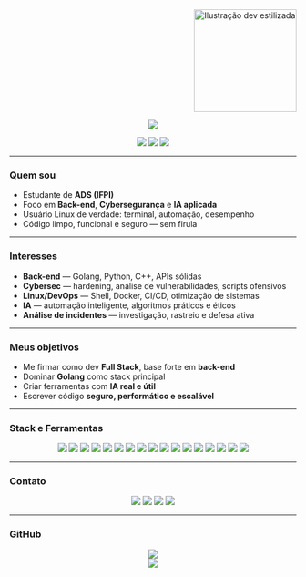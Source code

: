 <!-- Imagem no cantinho direito -->
<div align="right">
  <img src="https://github.com/sh1ftx/sh1ftx/assets/123456789/abcdef12-3456-7890-abcd-1234567890ab" width="180" alt="Ilustração dev estilizada" />
</div>

<p align="center">
  <img src="https://readme-typing-svg.herokuapp.com/?color=6AFFA0&size=35&center=true&vCenter=true&width=1000&lines=Fala,+devs..." />
</p>

<div align="center">
  <img src="https://img.shields.io/badge/Linux%20User-1d232e?style=flat-square&logo=linux&logoColor=6AFFA0"/>
  <img src="https://img.shields.io/badge/Full%20Stack%20em%20andamento-1d232e?style=flat-square&logo=javascript&logoColor=6AFFA0"/>
  <img src="https://img.shields.io/badge/Cybersegurança-1d232e?style=flat-square&logo=hackthebox&logoColor=6AFFA0"/>
</div>

---

### Quem sou

- Estudante de **ADS (IFPI)**  
- Foco em **Back-end**, **Cybersegurança** e **IA aplicada**  
- Usuário Linux de verdade: terminal, automação, desempenho  
- Código limpo, funcional e seguro — sem firula  

---

### Interesses

- **Back-end** — Golang, Python, C++, APIs sólidas  
- **Cybersec** — hardening, análise de vulnerabilidades, scripts ofensivos  
- **Linux/DevOps** — Shell, Docker, CI/CD, otimização de sistemas  
- **IA** — automação inteligente, algoritmos práticos e éticos  
- **Análise de incidentes** — investigação, rastreio e defesa ativa  

---

### Meus objetivos

- Me firmar como dev **Full Stack**, base forte em **back-end**  
- Dominar **Golang** como stack principal  
- Criar ferramentas com **IA real e útil**  
- Escrever código **seguro, performático e escalável**  

---

### Stack e Ferramentas

<p align="center">
  <img src="https://img.shields.io/badge/Golang-1d232e?style=for-the-badge&logo=go&logoColor=6AFFA0" />
  <img src="https://img.shields.io/badge/Python-1d232e?style=for-the-badge&logo=python&logoColor=6AFFA0" />
  <img src="https://img.shields.io/badge/C++-1d232e?style=for-the-badge&logo=c%2B%2B&logoColor=6AFFA0" />
  <img src="https://img.shields.io/badge/JavaScript-1d232e?style=for-the-badge&logo=javascript&logoColor=6AFFA0" />
  <img src="https://img.shields.io/badge/TypeScript-1d232e?style=for-the-badge&logo=typescript&logoColor=6AFFA0" />
  <img src="https://img.shields.io/badge/React-1d232e?style=for-the-badge&logo=react&logoColor=6AFFA0" />
  <img src="https://img.shields.io/badge/TensorFlow-1d232e?style=for-the-badge&logo=tensorflow&logoColor=6AFFA0" />
  <img src="https://img.shields.io/badge/Linux-1d232e?style=for-the-badge&logo=linux&logoColor=6AFFA0" />
  <img src="https://img.shields.io/badge/Arch%20Linux-1d232e?style=for-the-badge&logo=archlinux&logoColor=6AFFA0" />
  <img src="https://img.shields.io/badge/Hyprland-1d232e?style=for-the-badge&logo=neovim&logoColor=6AFFA0" />
  <img src="https://img.shields.io/badge/Kali%20Linux-1d232e?style=for-the-badge&logo=kalilinux&logoColor=6AFFA0" />
  <img src="https://img.shields.io/badge/Fedora-1d232e?style=for-the-badge&logo=fedora&logoColor=6AFFA0" />
  <img src="https://img.shields.io/badge/Manjaro-1d232e?style=for-the-badge&logo=manjaro&logoColor=6AFFA0" />
  <img src="https://img.shields.io/badge/Docker-1d232e?style=for-the-badge&logo=docker&logoColor=6AFFA0" />
  <img src="https://img.shields.io/badge/Bash-1d232e?style=for-the-badge&logo=gnubash&logoColor=6AFFA0" />
  <img src="https://img.shields.io/badge/GitHub-1d232e?style=for-the-badge&logo=github&logoColor=6AFFA0" />
  <img src="https://img.shields.io/badge/VSCode-1d232e?style=for-the-badge&logo=visualstudiocode&logoColor=6AFFA0" />
</p>

---

### Contato

<p align="center">
  <a href="mailto:ivankayki72@gmail.com"><img src="https://img.shields.io/badge/Gmail-1d232e?style=for-the-badge&logo=gmail&logoColor=6AFFA0"></a>
  <a href="https://www.linkedin.com/in/kayki-de-sousa-5a33292b3/"><img src="https://img.shields.io/badge/LinkedIn-1d232e?style=for-the-badge&logo=linkedin&logoColor=6AFFA0"></a>
  <a href="https://www.twitch.tv/sh1ft7172"><img src="https://img.shields.io/badge/Twitch-1d232e?style=for-the-badge&logo=twitch&logoColor=6AFFA0"></a>
  <a href="https://discord.gg/sua-url-aqui"><img src="https://img.shields.io/badge/Discord-1d232e?style=for-the-badge&logo=discord&logoColor=6AFFA0"></a>
</p>

---

### GitHub

<p align="center">
  <img src="https://github-readme-stats.vercel.app/api/top-langs/?username=sh1ftx&layout=compact&theme=tokyonight&title_color=6AFFA0&text_color=FFFFFF" />
  <br>
  <img src="https://github-readme-stats.vercel.app/api?username=sh1ftx&show_icons=true&theme=tokyonight&count_private=true&title_color=6AFFA0&icon_color=6AFFA0" />
</p>
